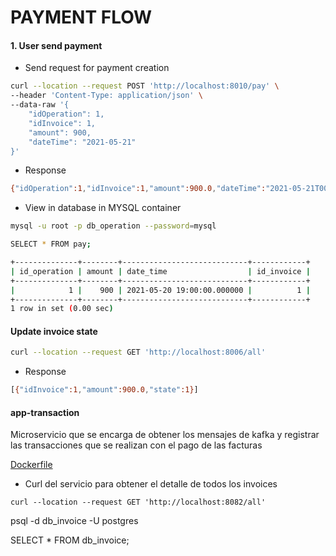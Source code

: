 # PAYMENT FLOW

#### 1. User send payment

- Send request for payment creation

```bash
curl --location --request POST 'http://localhost:8010/pay' \
--header 'Content-Type: application/json' \
--data-raw '{
    "idOperation": 1,
    "idInvoice": 1,
    "amount": 900,
    "dateTime": "2021-05-21"
}'
```

- Response

```bash
{"idOperation":1,"idInvoice":1,"amount":900.0,"dateTime":"2021-05-21T00:00:00.000+00:00"}
```

- View in database in MYSQL container

```bash
mysql -u root -p db_operation --password=mysql

SELECT * FROM pay;

+--------------+--------+----------------------------+------------+
| id_operation | amount | date_time                  | id_invoice |
+--------------+--------+----------------------------+------------+
|            1 |    900 | 2021-05-20 19:00:00.000000 |          1 |
+--------------+--------+----------------------------+------------+
1 row in set (0.00 sec)

```


#### Update invoice state

```bash
curl --location --request GET 'http://localhost:8006/all'
```

- Response

```bash
[{"idInvoice":1,"amount":900.0,"state":1}]
```





#### app-transaction

Microservicio que se encarga de obtener los mensajes de kafka y registrar las transacciones que se realizan con el pago de las facturas

[Dockerfile](https://github.com/icesi-ops/training_microservices.git)

- Curl del servicio para obtener el detalle de todos los invoices

```
curl --location --request GET 'http://localhost:8082/all'
```




psql -d db_invoice -U postgres


SELECT * FROM db_invoice;